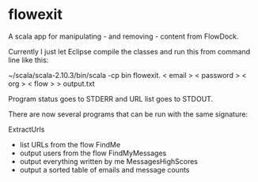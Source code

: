 flowexit
========

A scala app for manipulating - and removing - content from FlowDock.

Currently I just let Eclipse compile the classes and 
run this from command line like this:

~/scala/scala-2.10.3/bin/scala -cp bin flowexit.<MainClass> < email > < password > < org > < flow > > output.txt

Program status goes to STDERR and URL list goes to STDOUT.

There are now several programs that can be run with the same signature:

ExtractUrls
- list URLs from the flow
FindMe
- output users from the flow
FindMyMessages
- output everything written by me
MessagesHighScores
- output a sorted table of emails and message counts